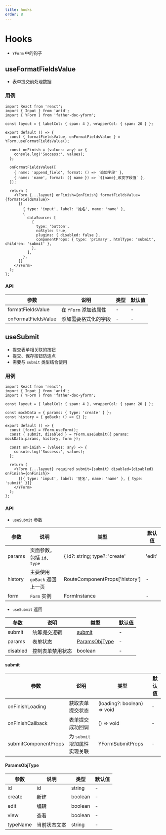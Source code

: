 ```yaml
---
title: hooks
order: 8
---
```


# Hooks

- `YForm` 中的钩子

## useFormatFieldsValue

- 表单提交前处理数据

### 用例

```tsx
import React from 'react';
import { Input } from 'antd';
import { YForm } from 'father-doc-yform';

const layout = { labelCol: { span: 4 }, wrapperCol: { span: 20 } };

export default () => {
  const { formatFieldsValue, onFormatFieldsValue } = YForm.useFormatFieldsValue();

  const onFinish = (values: any) => {
    console.log('Success:', values);
  };

  onFormatFieldsValue([
    { name: 'append_field', format: () => '追加字段' },
    { name: 'name', format: ({ name }) => `${name}_改变字段值` },
  ]);

  return (
    <YForm {...layout} onFinish={onFinish} formatFieldsValue={formatFieldsValue}>
      {[
        { type: 'input', label: '姓名', name: 'name' },
        {
          dataSource: [
            {
              type: 'button',
              noStyle: true,
              plugins: { disabled: false },
              componentProps: { type: 'primary', htmlType: 'submit', children: 'submit' },
            },
          ],
        },
      ]}
    </YForm>
  );
};
```

### API

| 参数                | 说明                  | 类型 | 默认值 |
| ------------------- | --------------------- | ---- | ------ |
| formatFieldsValue   | 在 `YForm` 添加该属性 | -    | -      |
| onFormatFieldsValue | 添加需要格式化的字段  | -    | -      |

## useSubmit

- 提交表单相关联的按钮
- 提交、保存按钮防连点
- 需要与 `submit` 类型结合使用

### 用例

```tsx
import React from 'react';
import { Input } from 'antd';
import { YForm } from 'father-doc-yform';

const layout = { labelCol: { span: 4 }, wrapperCol: { span: 20 } };

const mockData = { params: { type: 'create' } };
const history = { goBack: () => {} };

export default () => {
  const [form] = YForm.useForm();
  const { submit, disabled } = YForm.useSubmit({ params: mockData.params, history, form });

  const onFinish = (values: any) => {
    console.log('Success:', values);
  };

  return (
    <YForm {...layout} required submit={submit} disabled={disabled} onFinish={onFinish}>
      {[{ type: 'input', label: '姓名', name: 'name' }, { type: 'submit' }]}
    </YForm>
  );
};
```

### API

- `useSubmit` 参数

| 参数    | 说明                         | 类型                           | 默认值 |
| ------- | ---------------------------- | ------------------------------ | ------ |
| params  | 页面参数，包括 `id`、`type`  | { id?: string; type?: 'create' | 'edit' | 'view';} | - |
| history | 主要使用 `goBack` 返回上一页 | RouteComponentProps['history'] | -      |
| form    | `Form` 实例                  | FormInstance                   | -      |

- `useSubmit` 返回

| 参数     | 说明             | 类型                            | 默认值 |
| -------- | ---------------- | ------------------------------- | ------ |
| submit   | 统筹提交逻辑     | [submit](#submit)               | -      |
| params   | 表单状态         | [ParamsObjType](#ParamsObjType) | -      |
| disabled | 控制表单禁用状态 | boolean                         | -      |

#### submit

| 参数                 | 说明                         | 类型                        | 默认值 |
| -------------------- | ---------------------------- | --------------------------- | ------ |
| onFinishLoading      | 获取表单提交状态             | (loading?: boolean) => void | -      |
| onFinishCallback     | 表单提交成功回调             | () => void                  | -      |
| submitComponentProps | 为 `submit` 增加属性实现关联 | YFormSubmitProps            | -      |

#### ParamsObjType

| 参数     | 说明         | 类型    | 默认值 |
| -------- | ------------ | ------- | ------ |
| id       | id           | string  | -      |
| create   | 新建         | boolean | -      |
| edit     | 编辑         | boolean | -      |
| view     | 查看         | boolean | -      |
| typeName | 当前状态文案 | string  | -      |
